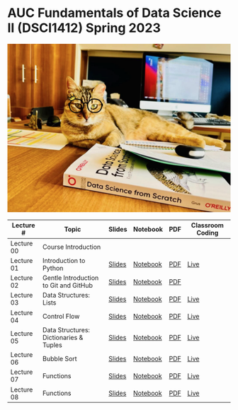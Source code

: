 # AUC Fundamentals of Data Science II (DSCI1412) Spring 2023

![AUC Data Scientist](images/boussy.png)

| Lecture # | Topic | Slides | Notebook | PDF | Classroom Coding |
| - | - | - | - | - | - |
| Lecture 00 | Course Introduction | | | | |
| Lecture 01 | Introduction to Python | [Slides](https://ahmedmoustafa.github.io/AUC-Fundamentals-of-Data-Science-II-Spring-2023/lecture01.html) | [Notebook](notebooks/lecture01.ipynb) | [PDF](pdfs/lecture01.pdf) | [Live](livecoding/lecture01.ipynb) |
| Lecture 02 | Gentle Introduction to Git and GitHub | [Slides](https://ahmedmoustafa.github.io/AUC-Fundamentals-of-Data-Science-II-Spring-2023/lecture02.html) | [Notebook](notebooks/lecture02.ipynb) | [PDF](pdfs/lecture02.pdf) | |
| Lecture 03 | Data Structures: Lists  | [Slides](https://ahmedmoustafa.github.io/AUC-Fundamentals-of-Data-Science-II-Spring-2023/lecture03.html) | [Notebook](notebooks/lecture03.ipynb) | [PDF](pdfs/lecture03.pdf) | [Live](livecoding/lecture03.ipynb) |
| Lecture 04 | Control Flow  | [Slides](https://ahmedmoustafa.github.io/AUC-Fundamentals-of-Data-Science-II-Spring-2023/lecture04.html) | [Notebook](notebooks/lecture04.ipynb) | [PDF](pdfs/lecture04.pdf) | [Live](livecoding/lecture04.ipynb) |
| Lecture 05 | Data Structures: Dictionaries & Tuples  | [Slides](https://ahmedmoustafa.github.io/AUC-Fundamentals-of-Data-Science-II-Spring-2023/lecture05.html) | [Notebook](notebooks/lecture05.ipynb) | [PDF](pdfs/lecture05.pdf) | [Live](livecoding/lecture05.ipynb) |
| Lecture 06 | Bubble Sort  | [Slides](https://ahmedmoustafa.github.io/AUC-Fundamentals-of-Data-Science-II-Spring-2023/lecture06.html) | [Notebook](notebooks/lecture06.ipynb) | [PDF](pdfs/lecture06.pdf) | [Live](livecoding/lecture06.ipynb) |
| Lecture 07 | Functions  | [Slides](https://ahmedmoustafa.github.io/AUC-Fundamentals-of-Data-Science-II-Spring-2023/lecture07.html) | [Notebook](notebooks/lecture07.ipynb) | [PDF](pdfs/lecture07.pdf) | [Live](livecoding/lecture07.ipynb) |
| Lecture 08 | Functions  | [Slides](https://ahmedmoustafa.github.io/AUC-Fundamentals-of-Data-Science-II-Spring-2023/lecture08.html) | [Notebook](notebooks/lecture08.ipynb) | [PDF](pdfs/lecture08.pdf) | [Live](livecoding/lecture08.ipynb) |
